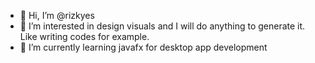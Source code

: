- 👋 Hi, I’m @rizkyes
- 👀 I’m interested in design visuals and I will do anything to generate it. Like writing codes for example.
- 🌱 I’m currently learning javafx for desktop app development
